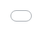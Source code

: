 ```yaml
---
layout: post
title: "트와이스 팬들은 드디어 9명의 멤버들이 함께 무대에 서는 것을 보고 매우 기뻐했다."
author: "undefined"
thumbnail: "https://www.allkpop.com/upload/2021/02/content/011442/thumb/1612208553-image.png"
tags: 
---
```



![image](https://www.allkpop.com/upload/2021/02/content/011442/1612208553-image.png)

트와이스가 `제30회 서울가요대상` 무대를 `말릴 수 없다`의 완벽한 연기로 장식하며 9인조 그룹으로 복귀했는데, 멤버 정연이 공백기를 깨고 컴백한 뒤 완전체로서는 첫 공연이었다.

지난달 31일 방송된 `제30회 서울가요대상`에서는 많은 아티스트들이 음악상 쇼에 함께 참여해 수상을 하면서 뛰어난 퍼포먼스를 펼치는 모습이 전파를 탔다. 이날 트와이스 팬들은 걸그룹과 함께 무대에서 공연하는 낯익은 얼굴을 보고 황홀함을 넘겼다.

정연은 지난 10월 JYP엔터테인먼트가 건강 문제로 공백기를 선언한 이후 3개월 만에 컴백했다. 정연은 건강이 악화돼 승진에 불참하기로 결심했고, 시간을 갖고 근심을 회복하기로 했다.

![image](https://www.allkpop.com/upload/2021/02/content/011444/1612208681-image.png)

팬들은 정연이 나머지 멤버들과 함께 다시 무대에 오르는 것을 보자마자 트위터, 인스타그램 등 소셜 미디어 플랫폼에서 기쁜 소식을 전하는 이들이 많았다.


<div class="video_wrapper" style="padding-top: 56.25%;">
    <iframe id="twitter-widget-0" scrolling="no" frameborder="0" allowtransparency="true" allowfullscreen="true" class="" style="position: static; visibility: visible; width: 550px; height: 790px; display: block; flex-grow: 1;" title="Twitter Tweet" src="https://platform.twitter.com/embed/index.html?creatorScreenName=allkpop&amp;dnt=false&amp;embedId=twitter-widget-0&amp;frame=false&amp;hideCard=false&amp;hideThread=false&amp;id=1355868721428918275&amp;lang=en&amp;origin=https%3A%2F%2Fwww.allkpop.com%2Farticle%2F2021%2F02%2Ftwice-fans-are-so-happy-to-finally-see-all-nine-members-perform-together-on-stage&amp;siteScreenName=allkpop&amp;theme=light&amp;widgetsVersion=ed20a2b%3A1601588405575&amp;width=550px" data-tweet-id="1355868721428918275"></iframe>
</div>


한 네티즌은 한 온라인 커뮤니티에 트와이스를 드디어 완전체로 보게 된 기쁨을 표현한 글을 올렸다. 네티즌들은 "이번 공연은 `나를 막을 수 없어`의 첫 번째 공연"이라고 평했다.

다른 국내 네티즌과 팬들도 "Omg, 어쩌다 트와이스 9명을 놓쳤나", "드디어 다 같이 돌아왔네, 눈물나겠다", "보고 싶었어 정연아, 와", "정연아 기분이 좋아졌다", "정연아 정말 보고 싶었어" 등의 댓글을 달며 설렘과 행복을 전했다.소원이 이루어졌으면 좋겠다"며 "멤버들 모두 너무 예쁘다"고 말했다.


<div class="video_wrapper" style="padding-top: 56.25%;">
    <iframe style="width: 100%; height: 100%; position: absolute; top: 0px; left: 0px;" src="//www.youtube.com/embed/xWHqO488IjI" frameborder="0" allowfullscreen="" width="100%" height="100%"></iframe>
</div>
